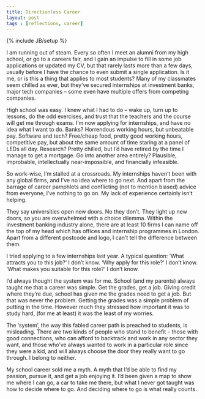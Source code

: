 ```yaml
---
title: Directionless Career
layout: post
tags : [reflections, career]
---
```

{% include JB/setup %}

I am running out of steam. Every so often I meet an alumni from my high school, or go to a careers fair, and I gain an impulse to fill in some job applications or updated my CV, but that rarely lasts more than a few days, usually before I have the chance to even submit a single application. Is it me, or is this a thing that applies to most students? Many of my classmates seem chilled as ever, but they’ve secured internships at investment banks, major tech companies – some even have multiple offers from competing companies.

<!--more-->

High school was easy. I knew what I had to do – wake up, turn up to lessons, do the odd exercises, and trust that the teachers and the course will get me through exams. I’m now applying for internships, and have no idea what I want to do. Banks? Horrendous working hours, but unbeatable pay. Software and tech? Free/cheap food, pretty good working hours, competitive pay, but about the same amount of time staring at a panel of LEDs all day. Research? Pretty chilled, but I’d have retired by the time I manage to get a mortgage. Go into another area entirely? Plausible, improbable, intellectually near-impossible, and financially infeasible.

So work-wise, I’m stalled at a crossroads. My internships haven’t been with any global firms, and I’ve no idea where to go next. And apart from the barrage of career pamphlets and conflicting (not to mention biased) advice from everyone, I’ve nothing to go on. My lack of experience certainly isn’t helping.

They say universities open new doors. No they don’t. They light up new doors, so you are overwhelmed with a choice dilemma. Within the investment banking industry alone, there are at least 10 firms I can name off the top of my head which has offices and internship programmes in London. Apart from a different postcode and logo, I can’t tell the difference between them.

I tried applying to a few internships last year. A typical question: ‘What attracts you to this job?’ I don’t know. ‘Why apply for this role?’ I don’t know. ‘What makes you suitable for this role?’ I don’t know.

I’d always thought the system was for me. School (and my parents) always taught me that a career was simple. Get the grades, get a job. Giving credit where they’re due, school has given me the grades need to get a job. But that was never the problem. Getting the grades was a simple problem of putting in the time. However much they stressed how important it was to study hard, (for me at least) it was the least of my worries.

The ‘system’, the way this fabled career path is preached to students, is misleading. There are two kinds of people who stand to benefit – those with good connections, who can afford to backtrack and work in any sector they want, and those who’ve always wanted to work in a particular role since they were a kid, and will always choose the door they really want to go through. I belong to neither.

My school career sold me a myth. A myth that I’d be able to find my passion, pursue it, and get a job enjoying it. I’d been given a map to show me where I can go, a car to take me there, but what I never got taught was how to decide where to go. And deciding where to go is what really counts.